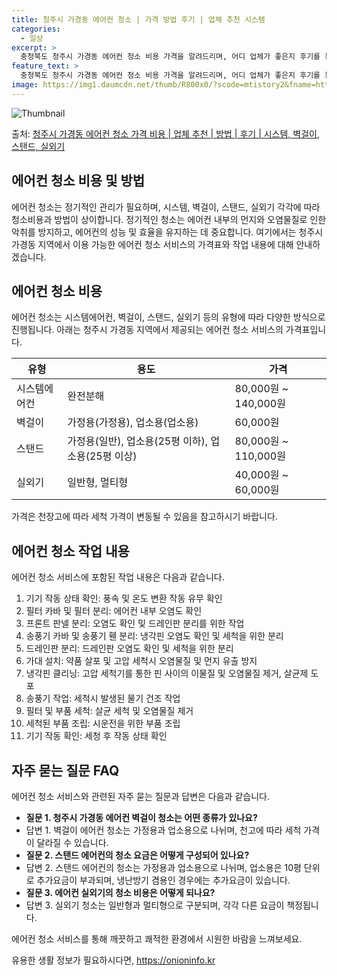 ```yaml
---
title: 청주시 가경동 에어컨 청소 | 가격 방법 후기 | 업체 추천 시스템
categories:
  - 일상
excerpt: >
  충청북도 청주시 가경동 에어컨 청소 비용 가격을 알려드리며, 어디 업체가 좋은지 후기를 통해 알아보겠습니다. 현재 글에서는 시스템, 벽걸이, 스탠드, 실외기 각각에 대해 청소 비용이 나와 있으니 참고하시면 되겠습니다. 에어컨 분해 청소 방법 보기 👈 클릭셀프 에어컨 청소 방법 보기👈 클릭청주시 가경동 에어컨 청소 비용시스템에어컨 방식클리닝방식금액1way 방식에어컨 완전분해80,000원1way 방식에어컨 필터세척35,000원2way 방식에어컨 완전분해90,000원2way 방식에어컨 필터세척35,000원4way 방식에어컨 완전분해120,000원4way 방식에어컨 필터세척35,000원원형방식에어컨 완전분해140,000원원형방식에어컨 필터세척35,000원에어컨 청소 견적 샘플 보기 👈 클릭에어컨 냄새의 원인은 ..
feature_text: >
  충청북도 청주시 가경동 에어컨 청소 비용 가격을 알려드리며, 어디 업체가 좋은지 후기를 통해 알아보겠습니다. 현재 글에서는 시스템, 벽걸이, 스탠드, 실외기 각각에 대해 청소 비용이 나와 있으니 참고하시면 되겠습니다. 에어컨 분해 청소 방법 보기 👈 클릭셀프 에어컨 청소 방법 보기👈 클릭청주시 가경동 에어컨 청소 비용시스템에어컨 방식클리닝방식금액1way 방식에어컨 완전분해80,000원1way 방식에어컨 필터세척35,000원2way 방식에어컨 완전분해90,000원2way 방식에어컨 필터세척35,000원4way 방식에어컨 완전분해120,000원4way 방식에어컨 필터세척35,000원원형방식에어컨 완전분해140,000원원형방식에어컨 필터세척35,000원에어컨 청소 견적 샘플 보기 👈 클릭에어컨 냄새의 원인은 ..
image: https://img1.daumcdn.net/thumb/R800x0/?scode=mtistory2&fname=https%3A%2F%2Fblog.kakaocdn.net%2Fdn%2FXE78C%2FbtsHzudkGwk%2FBLGEaBhE8vxPap7UpvBl81%2Fimg.webp
---
```


![Thumbnail](https://img1.daumcdn.net/thumb/R800x0/?scode=mtistory2&fname=https%3A%2F%2Fblog.kakaocdn.net%2Fdn%2FXE78C%2FbtsHzudkGwk%2FBLGEaBhE8vxPap7UpvBl81%2Fimg.webp)

<p>출처: <a href="https://onioninfo.kr/entry/%EC%B2%AD%EC%A3%BC%EC%8B%9C-%EA%B0%80%EA%B2%BD%EB%8F%99-%EC%97%90%EC%96%B4%EC%BB%A8-%EC%B2%AD%EC%86%8C-%EA%B0%80%EA%B2%A9-%EB%B9%84%EC%9A%A9-%EC%97%85%EC%B2%B4-%EC%B6%94%EC%B2%9C-%EB%B0%A9%EB%B2%95-%ED%9B%84%EA%B8%B0-%EC%8B%9C%EC%8A%A4%ED%85%9C-%EB%B2%BD%EA%B1%B8%EC%9D%B4-%EC%8A%A4%ED%83%A0%EB%93%9C-%EC%8B%A4%EC%99%B8%EA%B8%B0" rel="dofollow">청주시 가경동 에어컨 청소 가격 비용 | 업체 추천 | 방법 | 후기 | 시스템, 벽걸이, 스탠드, 실외기</a> </p>

## 에어컨 청소 비용 및 방법

에어컨 청소는 정기적인 관리가 필요하며, 시스템, 벽걸이, 스탠드, 실외기 각각에 따라 청소비용과 방법이 상이합니다. 정기적인 청소는 에어컨
내부의 먼지와 오염물질로 인한 악취를 방지하고, 에어컨의 성능 및 효율을 유지하는 데 중요합니다. 여기에서는 청주시 가경동 지역에서 이용
가능한 에어컨 청소 서비스의 가격표와 작업 내용에 대해 안내하겠습니다.

## 에어컨 청소 비용

에어컨 청소는 시스템에어컨, 벽걸이, 스탠드, 실외기 등의 유형에 따라 다양한 방식으로 진행됩니다. 아래는 청주시 가경동 지역에서 제공되는
에어컨 청소 서비스의 가격표입니다.

유형 | 용도 | 가격  
---|---|---  
시스템에어컨 | 완전분해 | 80,000원 ~ 140,000원  
벽걸이 | 가정용(가정용), 업소용(업소용) | 60,000원  
스탠드 | 가정용(일반), 업소용(25평 이하), 업소용(25평 이상) | 80,000원 ~ 110,000원  
실외기 | 일반형, 멀티형 | 40,000원 ~ 60,000원  
  
가격은 천장고에 따라 세척 가격이 변동될 수 있음을 참고하시기 바랍니다.

## 에어컨 청소 작업 내용

에어컨 청소 서비스에 포함된 작업 내용은 다음과 같습니다.

  1. 기기 작동 상태 확인: 풍속 및 온도 변환 작동 유무 확인
  2. 필터 카바 및 필터 분리: 에어컨 내부 오염도 확인
  3. 프론트 판넬 분리: 오염도 확인 및 드레인판 분리를 위한 작업
  4. 송풍기 카바 및 송풍기 휀 분리: 냉각핀 오염도 확인 및 세척을 위한 분리
  5. 드레인판 분리: 드레인판 오염도 확인 및 세척을 위한 분리
  6. 가대 설치: 약품 살포 및 고압 세척시 오염물질 및 먼지 유출 방지
  7. 냉각핀 클리닝: 고압 세척기를 통한 핀 사이의 이물질 및 오염물질 제거, 살균제 도포
  8. 송풍기 작업: 세척시 발생된 물기 건조 작업
  9. 필터 및 부품 세척: 살균 세척 및 오염물질 제거
  10. 세척된 부품 조립: 시운전을 위한 부품 조립
  11. 기기 작동 확인: 세청 후 작동 상태 확인

## 자주 묻는 질문 FAQ

에어컨 청소 서비스와 관련된 자주 묻는 질문과 답변은 다음과 같습니다.

  * **질문 1. 청주시 가경동 에어컨 벽걸이 청소는 어떤 종류가 있나요?**
  * 답변 1. 벽걸이 에어컨 청소는 가정용과 업소용으로 나뉘며, 천고에 따라 세척 가격이 달라질 수 있습니다.
  * **질문 2. 스탠드 에어컨의 청소 요금은 어떻게 구성되어 있나요?**
  * 답변 2. 스탠드 에어컨의 청소는 가정용과 업소용으로 나뉘며, 업소용은 10평 단위로 추가요금이 부과되며, 냉난방기 겸용인 경우에는 추가요금이 있습니다.
  * **질문 3. 에어컨 실외기의 청소 비용은 어떻게 되나요?**
  * 답변 3. 실외기 청소는 일반형과 멀티형으로 구분되며, 각각 다른 요금이 책정됩니다.

에어컨 청소 서비스를 통해 깨끗하고 쾌적한 환경에서 시원한 바람을 느껴보세요.

 

유용한 생활 정보가 필요하시다면, <a href="https://onioninfo.kr" rel="dofollow">https://onioninfo.kr</a>


